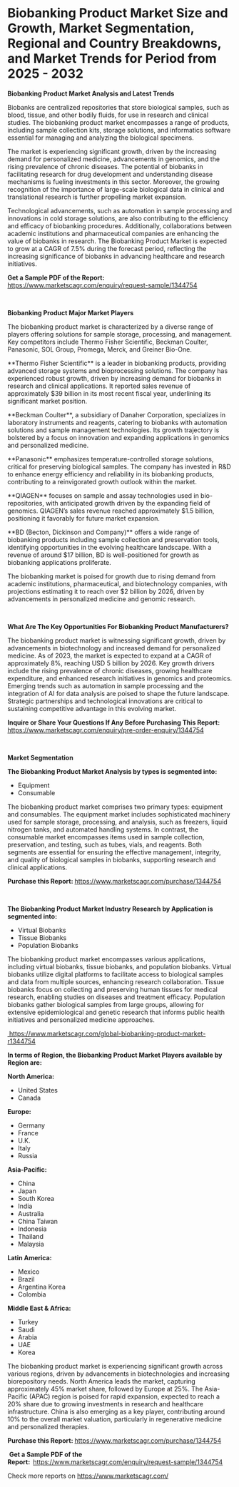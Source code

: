 <p><h1>Biobanking Product Market Size and Growth, Market Segmentation, Regional and Country Breakdowns, and Market Trends for Period from 2025 -  2032</h1></p><p><strong>Biobanking Product Market Analysis and Latest Trends</strong></p>
<p><p>Biobanks are centralized repositories that store biological samples, such as blood, tissue, and other bodily fluids, for use in research and clinical studies. The biobanking product market encompasses a range of products, including sample collection kits, storage solutions, and informatics software essential for managing and analyzing the biological specimens. </p><p>The market is experiencing significant growth, driven by the increasing demand for personalized medicine, advancements in genomics, and the rising prevalence of chronic diseases. The potential of biobanks in facilitating research for drug development and understanding disease mechanisms is fueling investments in this sector. Moreover, the growing recognition of the importance of large-scale biological data in clinical and translational research is further propelling market expansion.</p><p>Technological advancements, such as automation in sample processing and innovations in cold storage solutions, are also contributing to the efficiency and efficacy of biobanking procedures. Additionally, collaborations between academic institutions and pharmaceutical companies are enhancing the value of biobanks in research. The Biobanking Product Market is expected to grow at a CAGR of 7.5% during the forecast period, reflecting the increasing significance of biobanks in advancing healthcare and research initiatives.</p></p>
<p><strong>Get a Sample PDF of the Report:&nbsp;</strong> <a href="https://www.marketscagr.com/enquiry/request-sample/1344754?utm_campaign=2304&utm_medium=2&utm_source=Github&utm_content=ia&utm_term=24032025&utm_id=biobanking-product">https://www.marketscagr.com/enquiry/request-sample/1344754</a></p>
<p>&nbsp;</p>
<p><strong>Biobanking Product Major Market Players</strong></p>
<p><p>The biobanking product market is characterized by a diverse range of players offering solutions for sample storage, processing, and management. Key competitors include Thermo Fisher Scientific, Beckman Coulter, Panasonic, SOL Group, Promega, Merck, and Greiner Bio-One.</p><p>**Thermo Fisher Scientific** is a leader in biobanking products, providing advanced storage systems and bioprocessing solutions. The company has experienced robust growth, driven by increasing demand for biobanks in research and clinical applications. It reported sales revenue of approximately $39 billion in its most recent fiscal year, underlining its significant market position.</p><p>**Beckman Coulter**, a subsidiary of Danaher Corporation, specializes in laboratory instruments and reagents, catering to biobanks with automation solutions and sample management technologies. Its growth trajectory is bolstered by a focus on innovation and expanding applications in genomics and personalized medicine.</p><p>**Panasonic** emphasizes temperature-controlled storage solutions, critical for preserving biological samples. The company has invested in R&D to enhance energy efficiency and reliability in its biobanking products, contributing to a reinvigorated growth outlook within the market.</p><p>**QIAGEN** focuses on sample and assay technologies used in bio-repositories, with anticipated growth driven by the expanding field of genomics. QIAGEN’s sales revenue reached approximately $1.5 billion, positioning it favorably for future market expansion.</p><p>**BD (Becton, Dickinson and Company)** offers a wide range of biobanking products including sample collection and preservation tools, identifying opportunities in the evolving healthcare landscape. With a revenue of around $17 billion, BD is well-positioned for growth as biobanking applications proliferate.</p><p>The biobanking market is poised for growth due to rising demand from academic institutions, pharmaceutical, and biotechnology companies, with projections estimating it to reach over $2 billion by 2026, driven by advancements in personalized medicine and genomic research.</p></p>
<p>&nbsp;</p>
<p><strong>What Are The Key Opportunities For Biobanking Product Manufacturers?</strong></p>
<p><p>The biobanking product market is witnessing significant growth, driven by advancements in biotechnology and increased demand for personalized medicine. As of 2023, the market is expected to expand at a CAGR of approximately 8%, reaching USD 5 billion by 2026. Key growth drivers include the rising prevalence of chronic diseases, growing healthcare expenditure, and enhanced research initiatives in genomics and proteomics. Emerging trends such as automation in sample processing and the integration of AI for data analysis are poised to shape the future landscape. Strategic partnerships and technological innovations are critical to sustaining competitive advantage in this evolving market.</p></p>
<p><strong>Inquire or Share Your Questions If Any Before Purchasing This Report:</strong> <a href="https://www.marketscagr.com/enquiry/pre-order-enquiry/1344754?utm_campaign=2304&utm_medium=2&utm_source=Github&utm_content=ia&utm_term=24032025&utm_id=biobanking-product">https://www.marketscagr.com/enquiry/pre-order-enquiry/1344754</a></p>
<p>&nbsp;</p>
<p><strong>Market Segmentation</strong></p>
<p><strong>The Biobanking Product Market Analysis by types is segmented into:</strong></p>
<p><ul><li>Equipment</li><li>Consumable</li></ul></p>
<p><p>The biobanking product market comprises two primary types: equipment and consumables. The equipment market includes sophisticated machinery used for sample storage, processing, and analysis, such as freezers, liquid nitrogen tanks, and automated handling systems. In contrast, the consumable market encompasses items used in sample collection, preservation, and testing, such as tubes, vials, and reagents. Both segments are essential for ensuring the effective management, integrity, and quality of biological samples in biobanks, supporting research and clinical applications.</p></p>
<p><strong>Purchase this Report:&nbsp;</strong><a href="https://www.marketscagr.com/purchase/1344754?utm_campaign=2304&utm_medium=2&utm_source=Github&utm_content=ia&utm_term=24032025&utm_id=biobanking-product">https://www.marketscagr.com/purchase/1344754</a></p>
<p>&nbsp;</p>
<p><strong>The Biobanking Product Market Industry Research by Application is segmented into:</strong></p>
<p><ul><li>Virtual Biobanks</li><li>Tissue Biobanks</li><li>Population Biobanks</li></ul></p>
<p><p>The biobanking product market encompasses various applications, including virtual biobanks, tissue biobanks, and population biobanks. Virtual biobanks utilize digital platforms to facilitate access to biological samples and data from multiple sources, enhancing research collaboration. Tissue biobanks focus on collecting and preserving human tissues for medical research, enabling studies on diseases and treatment efficacy. Population biobanks gather biological samples from large groups, allowing for extensive epidemiological and genetic research that informs public health initiatives and personalized medicine approaches.</p></p>
<p><a href="https://www.marketscagr.com/global-biobanking-product-market-r1344754?utm_campaign=2304&utm_medium=2&utm_source=Github&utm_content=ia&utm_term=24032025&utm_id=biobanking-product">&nbsp;https://www.marketscagr.com/global-biobanking-product-market-r1344754</a></p>
<p><strong>In terms of Region, the Biobanking Product Market Players available by Region are:</strong></p>
<p>
    <p> <strong> North America: </strong>
        <ul>
            <li>United States</li>
            <li>Canada</li>
        </ul>
        </p> 
    <p> <strong> Europe: </strong>
        <ul>
            <li>Germany</li>
            <li>France</li>
            <li>U.K.</li>
            <li>Italy</li>
            <li>Russia</li>
        </ul>
        </p> 
    <p> <strong> Asia-Pacific: </strong>
        <ul>
            <li>China</li>
            <li>Japan</li>
            <li>South Korea</li>
            <li>India</li>
            <li>Australia</li>
            <li>China Taiwan</li>
            <li>Indonesia</li>
            <li>Thailand</li>
            <li>Malaysia</li>
        </ul>
        </p> 
    <p> <strong> Latin America: </strong>
        <ul>
            <li>Mexico</li>
            <li>Brazil</li>
            <li>Argentina Korea</li>
            <li>Colombia</li>
        </ul>
        </p> 
    <p> <strong> Middle East & Africa: </strong>
        <ul>
            <li>Turkey</li>
            <li>Saudi</li>
            <li>Arabia</li>
            <li>UAE</li>
            <li>Korea</li>
        </ul>
    </p>
    </p>
<p><p>The biobanking product market is experiencing significant growth across various regions, driven by advancements in biotechnologies and increasing biorepository needs. North America leads the market, capturing approximately 45% market share, followed by Europe at 25%. The Asia-Pacific (APAC) region is poised for rapid expansion, expected to reach a 20% share due to growing investments in research and healthcare infrastructure. China is also emerging as a key player, contributing around 10% to the overall market valuation, particularly in regenerative medicine and personalized therapies.</p></p>
<p><strong>Purchase this Report: </strong><a href="https://www.marketscagr.com/purchase/1344754?utm_campaign=2304&utm_medium=2&utm_source=Github&utm_content=ia&utm_term=24032025&utm_id=biobanking-product">https://www.marketscagr.com/purchase/1344754</a></p>
<p>&nbsp;<strong>Get a Sample PDF of the Report:&nbsp;&nbsp;</strong><a href="https://www.marketscagr.com/enquiry/request-sample/1344754?utm_campaign=2304&utm_medium=2&utm_source=Github&utm_content=ia&utm_term=24032025&utm_id=biobanking-product">https://www.marketscagr.com/enquiry/request-sample/1344754</a></p>
<p><strong></strong></p>
<p>Check more reports on <a href="https://www.marketscagr.com/?utm_campaign=2304&utm_medium=2&utm_source=Github&utm_content=ia&utm_term=24032025&utm_id=biobanking-product">https://www.marketscagr.com/</a></p>